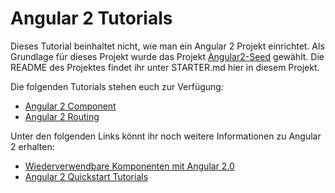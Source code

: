 # Angular 2 Tutorials

Dieses Tutorial beinhaltet nicht, wie man ein Angular 2 Projekt einrichtet. Als Grundlage für dieses Projekt wurde das Projekt [Angular2-Seed](https://github.com/angular/angular2-seed) gewählt. Die README des Projektes findet ihr unter STARTER.md hier in diesem Projekt.


Die folgenden Tutorials stehen euch zur Verfügung:
* [Angular 2 Component](https://github.com/ElliDy/angular2-tutorial/blob/master/AngularComponent.md)
* [Angular 2 Routing](https://github.com/ElliDy/angular2-tutorial/blob/master/AngularComponent.md)

Unter den folgenden Links könnt ihr noch weitere Informationen zu Angular 2 erhalten:
* [Wiederverwendbare Komponenten mit Angular 2.0](https://vimeo.com/167707076)
* [Angular 2 Quickstart Tutorials](https://www.youtube.com/playlist?list=PL55RiY5tL51olfU2IEqr455EYLkrhmh3n)

